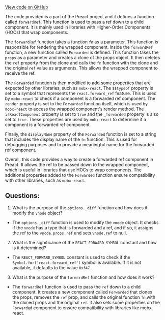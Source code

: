 [View code on GitHub](https://github.com/preactjs/preact/compat/src/forwardRef.js)

The code provided is a part of the Preact project and it defines a function called `forwardRef`. This function is used to pass a ref down to a child component. It is mainly used in libraries with Higher-Order Components (HOCs) that wrap components. 

The `forwardRef` function takes a function `fn` as a parameter. This function is responsible for rendering the wrapped component. Inside the `forwardRef` function, a new function called `Forwarded` is defined. This function takes the `props` as a parameter and creates a clone of the props object. It then deletes the `ref` property from the clone and calls the `fn` function with the clone and the original `ref` value as arguments. This allows the wrapped component to receive the ref.

The `Forwarded` function is then modified to add some properties that are expected by other libraries, such as `mobx-react`. The `$$typeof` property is set to a symbol that represents the `react.forward_ref` feature. This is used by `mobx-react` to check if a component is a forwarded ref component. The `render` property is set to the `Forwarded` function itself, which is used by `mobx-react` to access the wrapped component's render method. The `isReactComponent` property is set to `true` and the `_forwarded` property is also set to `true`. These properties are used by `mobx-react` to determine if a component is a forwarded ref component.

Finally, the `displayName` property of the `Forwarded` function is set to a string that includes the display name of the `fn` function. This is used for debugging purposes and to provide a meaningful name for the forwarded ref component.

Overall, this code provides a way to create a forwarded ref component in Preact. It allows the ref to be passed down to the wrapped component, which is useful in libraries that use HOCs to wrap components. The additional properties added to the `Forwarded` function ensure compatibility with other libraries, such as `mobx-react`.
## Questions: 
 1. What is the purpose of the `options._diff` function and how does it modify the `vnode` object?
- The `options._diff` function is used to modify the `vnode` object. It checks if the `vnode` has a type that is forwarded and a ref, and if so, it assigns the ref to the `vnode.props.ref` and sets `vnode.ref` to null.

2. What is the significance of the `REACT_FORWARD_SYMBOL` constant and how is it determined?
- The `REACT_FORWARD_SYMBOL` constant is used to check if the `Symbol.for('react.forward_ref')` symbol is available. If it is not available, it defaults to the value `0xf47`.

3. What is the purpose of the `forwardRef` function and how does it work?
- The `forwardRef` function is used to pass the `ref` down to a child component. It creates a new component called `Forwarded` that clones the props, removes the `ref` prop, and calls the original function `fn` with the cloned props and the original `ref`. It also sets some properties on the `Forwarded` component to ensure compatibility with libraries like mobx-react.